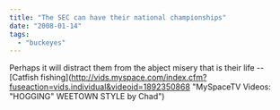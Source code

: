 ```yaml
---
title: "The SEC can have their national championships"
date: "2008-01-14"
tags: 
  - "buckeyes"
---
```


Perhaps it will distract them from the abject misery that is their life -- [Catfish fishing](http://vids.myspace.com/index.cfm?fuseaction=vids.individual&videoid=1892350868 "MySpaceTV Videos: "HOGGING" WEETOWN STYLE by Chad")
